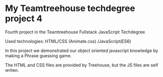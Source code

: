 # My Teamtreehouse techdegree project 4

Fourth project in the Teamtreehouse Fullstack JavaScript Techdegree

Used technologies: HTML/CSS (Animate.css) /JavaScript(ES6)

In this project we demonstrated our object oriented javascript knowledge by making a Phrase guessing game.

The HTML and CSS files are provided by Treehouse, but the JS files are self writen.